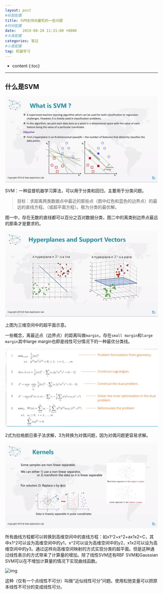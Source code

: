 ```yaml
---
layout: post
#标题配置
title: SVM支持向量机的一些问题
#时间配置
date:   2019-08-28 11:31:00 +0800
#大类配置
categories: 笔记
#小类配置
tag: 机器学习
---
```


* content
{:toc}
---

## 什么是SVM

![image-20200406200449806](/styles/images/typora-images/image-20200406200449806.png)

SVM：一种监督机器学习算法，可以用于分类和回归，主要用于分类问题。

> 目标：求距离两类数据点中最近的那些点（图中红色和蓝色的边界点）的最远的直线方程。（或超平面方程）。极为分类的最优解。

图一中，存在无数的直线都可以百分之百对数据分类，图二中的离类别边界点最远的那条才是要求的。

![多维空间](/styles/images/typora-images/image-20200406201504938.png)

上图为三维空间中的超平面示意。

一些概念，离最近点（边界点）的距离叫做`margin`，存在`small margin`和`large margin`其中large margin也即是线性可分情况下的一种最优分类线。

![image-20200406203636610](/styles/images/typora-images/image-20200406203636610.png)

2式为拉格朗日乘子法求解，3为转换为对偶问题，因为对偶问题更容易求解。

![image-20200406211953180](/styles/images/typora-images/image-20200406211953180.png)

所有曲线方程都可以转换到高维空间中的直线方程：如x1^2+x^2+ax1x2=C，其中x1^2可以设为高维空间中的y1，x^2可以设为高维空间中的y2，x1x2可以设为高维空间中的y3。通过这样向高维空间映射的方式实现分类的超平面。但是这种通过线性表示的方式带来了计算量的增加。除了线性SVM还有RBF SVM和Gaussian SVM可以在不增加计算量的情况下实现曲线函数。

![img](http://hi.csdn.net/attachment/201110/27/0_1319701549ahjQ.gif)

这种（仅有一个点线性不可分）叫做“近似线性可分”问题。使用松弛变量可以把原本线性不可分的变成线性可分。